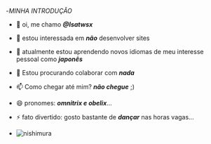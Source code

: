 -*MINHA INTRODUÇÂO*

- 👋 oi, me chamo ***@Isatwsx***
- 👀 estou interessada em ***não*** desenvolver sites
- 🌱 atualmente estou aprendendo novos idiomas de meu interesse pessoal como ***japonês***
- 💞️  Estou procurando colaborar com ***nada***
- 📫 Como chegar até mim? ***não chegue*** ;)
- 😄 pronomes: ***omnitrix e obelix***...
- ⚡ fato divertido: gosto bastante de ***dançar*** nas horas vagas...

- ![nishimura](https://i.pinimg.com/originals/24/45/9f/24459f1acfc78cec65a25af756fef760.gif)

<!---
Isatwsx/Isatwsx is a ✨ special ✨ repository because its `README.md` (this file) appears on your GitHub profile.
You can click the Preview link to take a look at your changes.
--->
